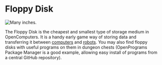 # Floppy Disk

![Many inches.](oredict:oc:floppy)

The Floppy Disk is the cheapest and smallest type of storage medium in OpenComputers. It is a handy early game way of storing data and transferring it between [computers](../general/computer.md) and [robots](../block/robot.md). You may also find floppy disks with useful programs on them in dungeon chests (OpenPrograms Package Manager is a good example, allowing easy install of programs from a central GitHub repository).
